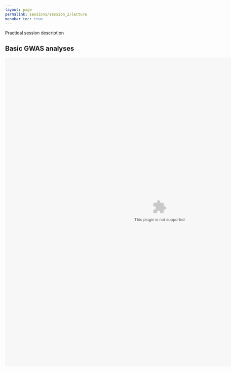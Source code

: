 ```yaml
---
layout: page
permalink: sessions/session_2/lecture
menubar_toc: true
---
```


<script src="{{ site.baseurl }}/assets/js/vanilla-back-to-top.min.js"></script>
<script>addBackToTop()</script>

Practical session description 

## Basic GWAS analyses

<object data="assets/Lecture02_AubreyHubbard.ppt" width="1000" height="1000" type='application/ppt'></object>
